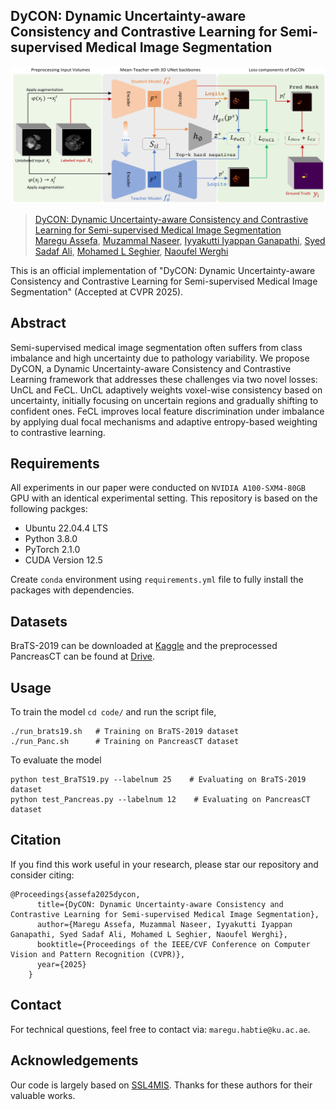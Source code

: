 ## DyCON: Dynamic Uncertainty-aware Consistency and Contrastive Learning for Semi-supervised Medical Image Segmentation

![](figures/DyCON_framework.png)

>[DyCON: Dynamic Uncertainty-aware Consistency and Contrastive Learning for Semi-supervised Medical Image Segmentation](https://dycon25.github.io/) <br>
>[Maregu Assefa](https://scholar.google.com/citations?user=XR6wzDQAAAAJ&hl=en), [Muzammal Naseer](https://muzammal-naseer.com/), [Iyyakutti Iyappan Ganapathi](https://scholar.google.com/citations?user=TMpGqLEAAAAJ&hl=en&oi=ao), [Syed Sadaf Ali](https://scholar.google.com/citations?user=K6GEpXUAAAAJ&hl=en), [Mohamed L Seghier](https://www.ku.ac.ae/college-people/mohamed-seghier), [Naoufel Werghi](https://naoufelwerghi.com/)
>

This is an official implementation of "DyCON: Dynamic Uncertainty-aware Consistency and Contrastive Learning for Semi-supervised Medical Image Segmentation" (Accepted at CVPR 2025).

## Abstract

Semi-supervised medical image segmentation often suffers from class imbalance and high uncertainty due to pathology variability. We propose DyCON, a Dynamic Uncertainty-aware Consistency and Contrastive Learning framework that addresses these challenges via two novel losses: UnCL and FeCL. UnCL adaptively weights voxel-wise consistency based on uncertainty, initially focusing on uncertain regions and gradually shifting to confident ones. FeCL improves local feature discrimination under imbalance by applying dual focal mechanisms and adaptive entropy-based weighting to contrastive learning. 

## Requirements
All experiments in our paper were conducted on `NVIDIA A100-SXM4-80GB` GPU with an identical experimental setting.
This repository is based on the following packges:
* Ubuntu 22.04.4 LTS 
* Python 3.8.0
* PyTorch 2.1.0
* CUDA Version 12.5

Create `conda` environment using `requirements.yml` file to fully install the packages with dependencies.

## Datasets
BraTS-2019 can be downloaded at [Kaggle](https://www.kaggle.com/datasets/aryashah2k/brain-tumor-segmentation-brats-2019/data) and the preprocessed PancreasCT can be found at [Drive](https://drive.google.com/drive/folders/1kQX8z34kF62ZF_1-DqFpIosB4zDThvPz?usp=sharing).

## Usage
To train the model `cd code/` and run the script file,
```
./run_brats19.sh   # Training on BraTS-2019 dataset
./run_Panc.sh      # Training on PancreasCT dataset
```

To evaluate the model
```
python test_BraTS19.py --labelnum 25    # Evaluating on BraTS-2019 dataset
python test_Pancreas.py --labelnum 12    # Evaluating on PancreasCT dataset
```


## Citation

If you find this work useful in your research, please star our repository and consider citing:

```
@Proceedings{assefa2025dycon,
      title={DyCON: Dynamic Uncertainty-aware Consistency and Contrastive Learning for Semi-supervised Medical Image Segmentation},
      author={Maregu Assefa, Muzammal Naseer, Iyyakutti Iyappan Ganapathi, Syed Sadaf Ali, Mohamed L Seghier, Naoufel Werghi}, 
      booktitle={Proceedings of the IEEE/CVF Conference on Computer Vision and Pattern Recognition (CVPR)},
      year={2025}
    }
```

## Contact

For technical questions, feel free to contact via: ```maregu.habtie@ku.ac.ae```.

## Acknowledgements
Our code is largely based on [SSL4MIS](https://github.com/HiLab-git/SSL4MIS). Thanks for these authors for their valuable works.
